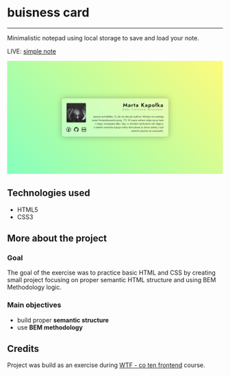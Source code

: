 # buisness card

---

Minimalistic notepad using local storage to save and load your note.

LIVE: [simple note](https://marta-kapolka.github.io/buisness-card/)

![page preview](buisness-card_screen.png)

## Technologies used

- HTML5
- CSS3

## More about the project

### Goal

The goal of the exercise was to practice basic HTML and CSS by creating small project focusing on proper semantic HTML structure and using BEM Methodology logic.

### Main objectives

- build proper **semantic structure**
- use **BEM methodology**

## Credits

Project was build as an exercise during [WTF - co ten frontend](https://cotenfrontend.pl) course.

